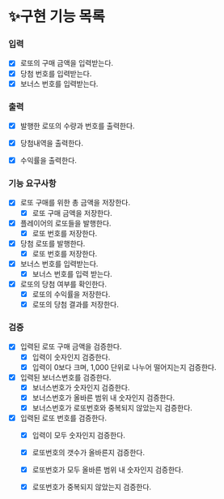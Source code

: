 # ✨구현 기능 목록

### 입력 
- [X] 로또의 구매 금액을 입력받는다.
- [X] 당첨 번호를 입력받는다.
- [X] 보너스 번호를 입력받는다.

### 출력 
- [X] 발행한 로또의 수량과 번호를 출력한다.
- [X] 당첨내역을 출력한다.
- [X] 수익률을 출력한다.


### 기능 요구사항
- [X] 로또 구매를 위한 총 금액을 저장한다.
    - [X] 로또 구매 금액을 저장한다.

- [X] 플레이어의 로또들을 발행한다.
  - [X] 로또 번호를 저장한다.

- [X] 당첨 로또를 발행한다.
  - [X] 로또 번호를 저장한다.

- [X] 보너스 번호를 입력받는다.
  - [X] 보너스 번호를 입력 받는다.

- [X] 로또의 당첨 여부를 확인한다.
  - [X] 로또의 수익률을 저장한다.
  - [X] 로또의 당첨 결과를 저장한다.

### 검증
- [X] 입력된 로또 구매 금액을 검증한다.
  - [X] 입력이 숫자인지 검증한다.
  - [X] 입력이 0보다 크며, 1,000 단위로 나누어 떨어지는지 검증한다.
- [X] 입력된 보너스번호를 검증한다.
  - [X] 보너스번호가 숫자인지 검증한다.
  - [X] 보너스번호가 올바른 범위 내 숫자인지 검증한다.
  - [X] 보너스번호가 로또번호와 중복되지 않았는지 검증한다.
- [X] 입력된 로또 번호를 검증한다.
  - [X] 입력이 모두 숫자인지 검증한다.
  - [X] 로또번호의 갯수가 올바른지 검증한다.
  - [X] 로또번호가 모두 올바른 범위 내 숫자인지 검증한다.
  - [X] 로또번호가 중복되지 않았는지 검증한다.


  